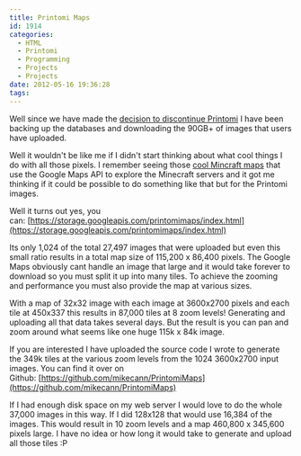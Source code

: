 ```yaml
---
title: Printomi Maps
id: 1914
categories:
  - HTML
  - Printomi
  - Programming
  - Projects
  - Projects
date: 2012-05-16 19:36:28
tags:
---
```


Well since we have made the [decision to discontinue Printomi](https://mikecann.co.uk/printomi/sunsetting-printomi/) I have been backing up the databases and downloading the 90GB+ of images that users have uploaded.

Well it wouldn't be like me if I didn't start thinking about what cool things I do with all those pixels. I remember seeing those [cool Mincraft maps](https://www.deadworkerspartynetwork.com/theshaft/map1/mapalt1/map.html?worldX=980&amp;worldY=0&amp;worldZ=160&amp;zoom=6) that use the Google Maps API to explore the Minecraft servers and it got me thinking if it could be possible to do something like that but for the Printomi images.

<!--more-->

Well it turns out yes, you can: [https://storage.googleapis.com/printomimaps/index.html](https://storage.googleapis.com/printomimaps/index.html)

Its only 1,024 of the total 27,497 images that were uploaded but even this small ratio results in a total map size of 115,200 x 86,400 pixels. The Google Maps obviously cant handle an image that large and it would take forever to download so you must split it up into many tiles. To achieve the zooming and performance you must also provide the map at various sizes.

With a map of 32x32 image with each image at 3600x2700 pixels and each tile at 450x337 this results in 87,000 tiles at 8 zoom levels! Generating and uploading all that data takes several days. But the result is you can pan and zoom around what seems like one huge 115k x 84k image.

If you are interested I have uploaded the source code I wrote to generate the 349k tiles at the various zoom levels from the 1024 3600x2700 input images. You can find it over on Github: [https://github.com/mikecann/PrintomiMaps](https://github.com/mikecann/PrintomiMaps)

If I had enough disk space on my web server I would love to do the whole 37,000 images in this way. If I did 128x128 that would use 16,384 of the images. This would result in 10 zoom levels and a map 460,800 x 345,600 pixels large. I have no idea or how long it would take to generate and upload all those tiles :P